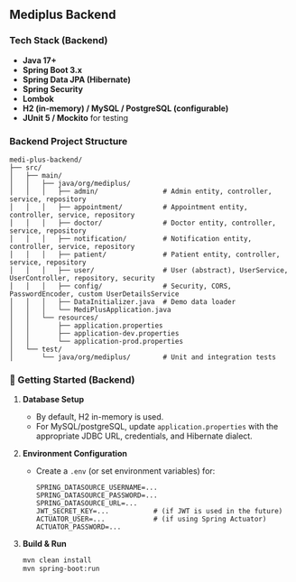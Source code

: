 ## Mediplus Backend

### Tech Stack (Backend)

- **Java 17+**  
- **Spring Boot 3.x**  
- **Spring Data JPA (Hibernate)**  
- **Spring Security**  
- **Lombok**  
- **H2 (in-memory) / MySQL / PostgreSQL (configurable)**  
- **JUnit 5 / Mockito** for testing  

### Backend Project Structure

```
medi-plus-backend/
├── src/
│   ├── main/
│   │   ├── java/org/mediplus/
│   │   │   ├── admin/                # Admin entity, controller, service, repository
│   │   │   ├── appointment/          # Appointment entity, controller, service, repository
│   │   │   ├── doctor/               # Doctor entity, controller, service, repository
│   │   │   ├── notification/         # Notification entity, controller, service, repository
│   │   │   ├── patient/              # Patient entity, controller, service, repository
│   │   │   ├── user/                 # User (abstract), UserService, UserController, repository, security
│   │   │   ├── config/               # Security, CORS, PasswordEncoder, custom UserDetailsService
│   │   │   ├── DataInitializer.java  # Demo data loader
│   │   │   └── MediPlusApplication.java
│   │   └── resources/
│   │       ├── application.properties
│   │       ├── application-dev.properties
│   │       └── application-prod.properties
│   └── test/
│       └── java/org/mediplus/        # Unit and integration tests
```


### 🚀 Getting Started (Backend)

1. **Database Setup**  
   - By default, H2 in-memory is used.  
   - For MySQL/postgreSQL, update `application.properties` with the appropriate JDBC URL, credentials, and Hibernate dialect.

2. **Environment Configuration**  
   - Create a `.env` (or set environment variables) for:
     ```
     SPRING_DATASOURCE_USERNAME=...
     SPRING_DATASOURCE_PASSWORD=...
     SPRING_DATASOURCE_URL=...
     JWT_SECRET_KEY=...           # (if JWT is used in the future)
     ACTUATOR_USER=...            # (if using Spring Actuator)
     ACTUATOR_PASSWORD=...
     ```

3. **Build & Run**  
   ```bash
   mvn clean install
   mvn spring-boot:run
